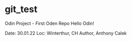 # git_test
Odin Project - First Oden Repo
Hello Odin!

Date: 30.01.22
Loc: Winterthur, CH
Author, Anthony Calek
